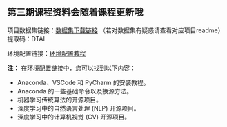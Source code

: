 ## 第三期课程资料会随着课程更新哦

项目数据集链接：[数据集下载链接](https://pan.baidu.com/s/1AgHi10abQqI689pMeRGxbQ?pwd=DTAI) （若对数据集有疑惑请查看对应项目readme）
提取码：DTAI 

环境配置链接：[环境配置教程](https://github.com/buluslee/DT-AI)

**注：** 在环境配置链接中，您可以找到以下内容：

- Anaconda、VSCode 和 PyCharm 的安装教程。
- Anaconda 的一些基础命令以及换源方法。
- 机器学习传统算法的开源项目。
- 深度学习中的自然语言处理 (NLP) 开源项目。
- 深度学习中的计算机视觉 (CV) 开源项目。